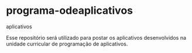 # programa-odeaplicativos
aplicativos

Esse repositório será utilizado para postar os aplicativos desenvolvidos na unidade curricular de programação de aplicativos.

